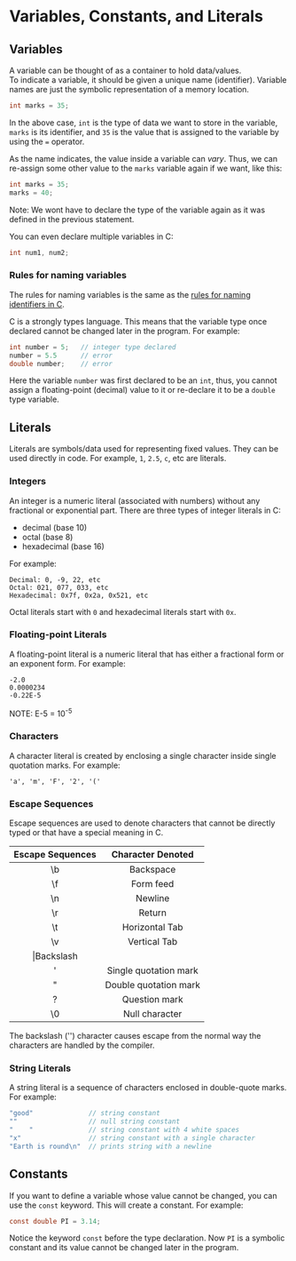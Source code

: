 # Variables, Constants, and Literals

## Variables

A variable can be thought of as a container to hold data/values.  
To indicate a variable, it should be given a unique name (identifier). Variable names are just the symbolic representation of a memory location.

```C
int marks = 35;
```

In the above case, `int` is the type of data we want to store in the variable, `marks` is its identifier, and `35` is the value that is assigned to the variable by using the `=` operator.

As the name indicates, the value inside a variable can *vary*. Thus, we can re-assign some other value to the `marks` variable again if we want, like this:

```C
int marks = 35;
marks = 40;
```

Note: We wont have to declare the type of the variable again as it was defined in the previous statement.

You can even declare multiple variables in C:

```C
int num1, num2;
```

### Rules for naming variables

The rules for naming variables is the same as the [rules for naming identifiers in C](https://byte-sized-code.github.io/LearnC/0.%20Keywords%20and%20Identifiers.html#rules-for-naming-identifiers).

C is a strongly types language. This means that the variable type once declared cannot be changed later in the program. For example:

```C
int number = 5;   // integer type declared
number = 5.5      // error
double number;    // error
```

Here the variable `number` was first declared to be an `int`, thus, you cannot assign a floating-point (decimal) value to it or re-declare it to be a `double` type variable.

## Literals

Literals are symbols/data used for representing fixed values. They can be used directly in code. For example, `1`, `2.5`, `c`, etc are literals.

### Integers

An integer is a numeric literal (associated with numbers)  without any fractional or exponential part. There are three types of integer literals in C:
- decimal (base 10)
- octal (base 8)
- hexadecimal (base 16)

For example:

```
Decimal: 0, -9, 22, etc
Octal: 021, 077, 033, etc
Hexadecimal: 0x7f, 0x2a, 0x521, etc
```

Octal literals start with `0` and hexadecimal literals start with `0x`.

### Floating-point Literals

A floating-point literal is a numeric literal that has either a fractional form or an exponent form. For example:

```
-2.0
0.0000234
-0.22E-5
```

NOTE: E-5 = 10<sup>-5</sup>

### Characters

A character literal is created by enclosing a single character inside single quotation marks. For example:

```
'a', 'm', 'F', '2', '('
```

### Escape Sequences

Escape sequences are used to denote characters that cannot be directly typed or that have a special meaning in C.

| Escape Sequences | Character Denoted |
|:---:|:---:|
|\b|Backspace|
|\f|Form feed|
|\n|Newline|
|\r|Return|
|\t|Horizontal Tab|
|\v|Vertical Tab|
|\\|Backslash|
|\'|Single quotation mark|
|\"|Double quotation mark|
|\?|Question mark|
|\0|Null character|

The backslash ('\') character causes escape from the normal way the characters are handled by the compiler.

### String Literals

A string literal is a sequence of characters enclosed in double-quote marks. For example:

```C
"good"              // string constant
""                  // null string constant
"    "              // string constant with 4 white spaces
"x"                 // string constant with a single character
"Earth is round\n"  // prints string with a newline
```

## Constants

If you want to define a variable whose value cannot be changed, you can use the `const` keyword. This will create a constant. For example:

```C
const double PI = 3.14;
```

Notice the keyword `const` before the type declaration. Now `PI` is a symbolic constant and its value cannot be changed later in the program.
